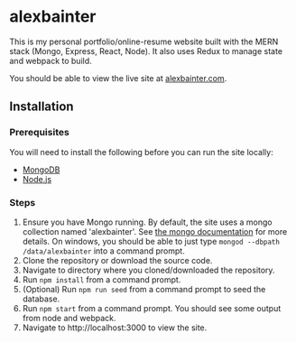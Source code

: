 # alexbainter

This is my personal portfolio/online-resume website built with the MERN stack (Mongo, Express, React, Node). It also uses Redux to manage state and webpack to build.

You should be able to view the live site at [alexbainter.com](http://alexbainter.com).

## Installation
### Prerequisites
You will need to install the following before you can run the site locally:
 - [MongoDB](https://www.mongodb.com/)
 - [Node.js](https://nodejs.org/)

### Steps
1. Ensure you have Mongo running. By default, the site uses a mongo collection named 'alexbainter'. See [the mongo documentation](https://docs.mongodb.com/manual/tutorial/manage-mongodb-processes/) for more details. On windows, you should be able to just type `mongod --dbpath /data/alexbainter` into a command prompt.
1. Clone the repository or download the source code.
1. Navigate to directory where you cloned/downloaded the repository.
1. Run `npm install` from a command prompt.
1. (Optional) Run `npm run seed` from a command prompt to seed the database.
1. Run `npm start` from a command prompt. You should see some output from node and webpack.
1. Navigate to http://localhost:3000 to view the site.
